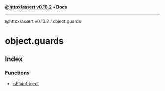 [**@httpx/assert v0.10.2**](../README.md) • **Docs**

***

[@httpx/assert v0.10.2](../README.md) / object.guards

# object.guards

## Index

### Functions

- [isPlainObject](functions/isPlainObject.md)
